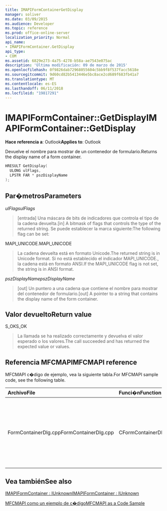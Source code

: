 ```yaml
---
title: IMAPIFormContainerGetDisplay
manager: soliver
ms.date: 03/09/2015
ms.audience: Developer
ms.topic: reference
ms.prod: office-online-server
localization_priority: Normal
api_name:
- IMAPIFormContainer.GetDisplay
api_type:
- COM
ms.assetid: 6829e273-4a75-4278-b58a-ae7543e075ac
description: 'Última modificación: 09 de marzo de 2015'
ms.openlocfilehash: 0f9826dab72968055604c5bb9f8f537facc5618e
ms.sourcegitcommit: 9d60cd82b5413446e5bc8ace2cd689f683fb41a7
ms.translationtype: MT
ms.contentlocale: es-ES
ms.lasthandoff: 06/11/2018
ms.locfileid: "19817291"
---
```

# <a name="imapiformcontainergetdisplay"></a><span data-ttu-id="fdd23-103">IMAPIFormContainer::GetDisplay</span><span class="sxs-lookup"><span data-stu-id="fdd23-103">IMAPIFormContainer::GetDisplay</span></span>

  
  
<span data-ttu-id="fdd23-104">**Hace referencia a**: Outlook</span><span class="sxs-lookup"><span data-stu-id="fdd23-104">**Applies to**: Outlook</span></span> 
  
<span data-ttu-id="fdd23-105">Devuelve el nombre para mostrar de un contenedor de formulario.</span><span class="sxs-lookup"><span data-stu-id="fdd23-105">Returns the display name of a form container.</span></span>
  
```cpp
HRESULT GetDisplay(
  ULONG ulFlags,
  LPSTR FAR * pszDisplayName
);
```

## <a name="parameters"></a><span data-ttu-id="fdd23-106">Par�metros</span><span class="sxs-lookup"><span data-stu-id="fdd23-106">Parameters</span></span>

 <span data-ttu-id="fdd23-107">_ulFlags_</span><span class="sxs-lookup"><span data-stu-id="fdd23-107">_ulFlags_</span></span>
  
> <span data-ttu-id="fdd23-108">[entrada] Una máscara de bits de indicadores que controla el tipo de la cadena devuelta.</span><span class="sxs-lookup"><span data-stu-id="fdd23-108">[in] A bitmask of flags that controls the type of the returned string.</span></span> <span data-ttu-id="fdd23-109">Se puede establecer la marca siguiente:</span><span class="sxs-lookup"><span data-stu-id="fdd23-109">The following flag can be set:</span></span>
    
<span data-ttu-id="fdd23-110">MAPI_UNICODE.</span><span class="sxs-lookup"><span data-stu-id="fdd23-110">MAPI_UNICODE</span></span> 
  
> <span data-ttu-id="fdd23-111">La cadena devuelta está en formato Unicode.</span><span class="sxs-lookup"><span data-stu-id="fdd23-111">The returned string is in Unicode format.</span></span> <span data-ttu-id="fdd23-112">Si no está establecido el indicador MAPI_UNICODE., la cadena está en formato ANSI.</span><span class="sxs-lookup"><span data-stu-id="fdd23-112">If the MAPI_UNICODE flag is not set, the string is in ANSI format.</span></span>
    
 <span data-ttu-id="fdd23-113">_pszDisplayName_</span><span class="sxs-lookup"><span data-stu-id="fdd23-113">_pszDisplayName_</span></span>
  
> <span data-ttu-id="fdd23-114">[out] Un puntero a una cadena que contiene el nombre para mostrar del contenedor de formulario.</span><span class="sxs-lookup"><span data-stu-id="fdd23-114">[out] A pointer to a string that contains the display name of the form container.</span></span>
    
## <a name="return-value"></a><span data-ttu-id="fdd23-115">Valor devuelto</span><span class="sxs-lookup"><span data-stu-id="fdd23-115">Return value</span></span>

<span data-ttu-id="fdd23-116">S_OK</span><span class="sxs-lookup"><span data-stu-id="fdd23-116">S_OK</span></span> 
  
> <span data-ttu-id="fdd23-117">La llamada se ha realizado correctamente y devuelva el valor esperado o los valores.</span><span class="sxs-lookup"><span data-stu-id="fdd23-117">The call succeeded and has returned the expected value or values.</span></span>
    
## <a name="mfcmapi-reference"></a><span data-ttu-id="fdd23-118">Referencia MFCMAPI</span><span class="sxs-lookup"><span data-stu-id="fdd23-118">MFCMAPI reference</span></span>

<span data-ttu-id="fdd23-119">MFCMAPI c�digo de ejemplo, vea la siguiente tabla.</span><span class="sxs-lookup"><span data-stu-id="fdd23-119">For MFCMAPI sample code, see the following table.</span></span>
  
|<span data-ttu-id="fdd23-120">**Archivo**</span><span class="sxs-lookup"><span data-stu-id="fdd23-120">**File**</span></span>|<span data-ttu-id="fdd23-121">**Funci�n**</span><span class="sxs-lookup"><span data-stu-id="fdd23-121">**Function**</span></span>|<span data-ttu-id="fdd23-122">**Comentario**</span><span class="sxs-lookup"><span data-stu-id="fdd23-122">**Comment**</span></span>|
|:-----|:-----|:-----|
|<span data-ttu-id="fdd23-123">FormContainerDlg.cpp</span><span class="sxs-lookup"><span data-stu-id="fdd23-123">FormContainerDlg.cpp</span></span>  <br/> |<span data-ttu-id="fdd23-124">CFormContainerDlg::CFormContainerDlg</span><span class="sxs-lookup"><span data-stu-id="fdd23-124">CFormContainerDlg::CFormContainerDlg</span></span>  <br/> |<span data-ttu-id="fdd23-125">MFCMAPI usa el método **IMAPIFormContainer::GetDisplay** para obtener el nombre del contenedor de formulario cuando se representa CFormContainerDlg.</span><span class="sxs-lookup"><span data-stu-id="fdd23-125">MFCMAPI uses the **IMAPIFormContainer::GetDisplay** method to get the name of the form container when it renders CFormContainerDlg.</span></span>  <br/> |
   
## <a name="see-also"></a><span data-ttu-id="fdd23-126">Vea también</span><span class="sxs-lookup"><span data-stu-id="fdd23-126">See also</span></span>



[<span data-ttu-id="fdd23-127">IMAPIFormContainer : IUnknown</span><span class="sxs-lookup"><span data-stu-id="fdd23-127">IMAPIFormContainer : IUnknown</span></span>](imapiformcontaineriunknown.md)


[<span data-ttu-id="fdd23-128">MFCMAPI como un ejemplo de c�digo</span><span class="sxs-lookup"><span data-stu-id="fdd23-128">MFCMAPI as a Code Sample</span></span>](mfcmapi-as-a-code-sample.md)


